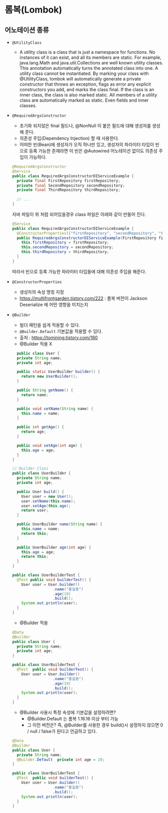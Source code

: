 # 롬복(Lombok)

## 어노테이션 종류

- `@UtilityClass`
  - A utility class is a class that is just a namespace for functions. No instances of it can exist, and all its members are static. For example, java.lang.Math and java.util.Collections are well known utility classes. This annotation automatically turns the annotated class into one.
  A utility class cannot be instantiated. By marking your class with @UtilityClass, lombok will automatically generate a private constructor that throws an exception, flags as error any explicit constructors you add, and marks the class final. If the class is an inner class, the class is also marked static. All members of a utility class are automatically marked as static. Even fields and inner classes.

- `@RequiredArgsConstructor`
  - 초기화 되지않은 final 필드나, @NonNull 이 붙은 필드에 대해 생성자를 생성해 준다.
  - 의존성 주입(Dependency Injection) 할 때 사용한다.
  - 어떠한 빈(Bean)에 생성자가 오직 하나만 있고, 생성자의 파라미터 타입이 빈으로 등록 가능한 존재라면 이 빈은 @Autowired 어노테이션 없이도 의존성 주입이 가능하다.
  
  ```java
  @RequiredArgsConstructor
  @Service
  public class RequiredArgsConstructorDIServiceExample {
    private final FirstRepository firstRepository;
    private final SecondRepository secondRepository;
    private final ThirdRepository thirdRepository;
    
    // ...
  }
  ```
  
  자바 파일이 위 처럼 되어있을경우 class 파일은 아래와 같이 만들어 진다.
  
  ```java
  @Service
  public class RequiredArgsConstructorDIServiceExample {
    @ConstructorProperties({"firstRepository", "secondRepository", "thirdRepository"})
    public RequiredArgsConstructorDIServiceExample(FirstRepository firstRepository, SecondRepository secondRepository, ThirdRepository thirdRepository) {
      this.firstRepository = firstRepository;
      this.secondRepository = secondRepository;
      this.thirdRepository = thirdRepository;
    }
  }
  ```
  
  따라서 빈으로 등록 가능한 파라미터 타입들에 대해 의존성 주입을 해준다.
    
- `@ConstructorProperties`
   - 생성자의 속성 명칭 지정
   - https://multifrontgarden.tistory.com/222 : 롬복 버전이 Jackson Deserialize 에 어떤 영향을 미치는지
   
- `@Builder`
  - 빌더 패턴을 쉽게 적용할 수 있다.
  - `@Builder.Default` 기본값을 적용할 수 있다.
  - 출처 : https://tomining.tistory.com/180
  - @Builder 적용 X
  ```java
    public class User {
    private String name;
    private int age;

    public static UserBuilder builder() {
      return new UserBuilder();
    }

    public String getName() {
      return name;
    }

    public void setName(String name) {
      this.name = name;
    }

    public int getAge() {
      return age;
    }

    public void setAge(int age) {
      this.age = age;
    }
  }

  // Builder Class
  public class UserBuilder {
    private String name;
    private int age;

    public User build() {
      User user = new User();
      user.setName(this.name);
      user.setAge(this.age);
      return user;
    }

    public UserBuilder name(String name) {
      this.name = name;
      return this;
    }

    public UserBuilder age(int age) {
      this.age = age;
      return this;
    }
  }
  
  public class UserBuilderTest {
    @Test public void builderTest() {
      User user = User.builder()
                    .name("홍길동")
                    .age(19)
                    .build();
      System.out.println(user);
    }
  }
  ```
  
  - @Builder 적용
  ```java
  @Data
  @Builder
  public class User {
    private String name;
    private int age;
  }

  public class UserBuilderTest {
    @Test  public void builderTest() {
      User user = User.builder()
                    .name("홍길동")
                    .age(19)
                    .build();
      System.out.println(user);
    }
  }
  ```

  - @Builder 사용시 특정 속성에 기본값을 설정하려면?
    - @Builder.Default 는 롬복 1.16.16 이상 부터 가능 
    - 그 이전 버전은? 즉, @Builder를 사용한 경우 build()시 설정하지 않으면 0 / null / false가 된다고 언급하고 있다.

  ```java
  @Data
  @Builder
  public class User {
    private String name;
    @Builder.Default  private int age = 19;
  }
  
  public class UserBuilderTest {
    @Test  public void builderTest() {
      User user = User.builder()
                    .name("홍길동")
                    .build();
      System.out.println(user);
    }
  }
  ```
  
  


